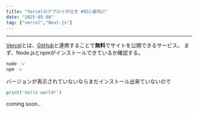 ```yaml
---
title: "Vercelのデプロイの仕方 #初心者向け"
date: "2025-05-08"
tag: ["vercel","Next.js"]
---
```

___

<span style="color: purple">[Vercel](https://vercel.com/)</span>とは、<span style="color: purple">[GitHub](https://github.com/)</span>と連携することで**無料**でサイトを公開できるサービス。
まず、Node.jsとnpmがインストールできているか確認する。
``` bash
node -v
npm -v
```
バージョンが表示されていないならまだインストール出来ていないので
``` python
print('hello world!')
```
coming soon..